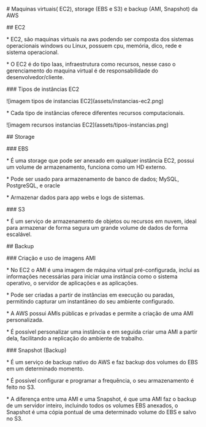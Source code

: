 \# Maquinas virtuais( EC2), storage (EBS e S3) e backup (AMI, Snapshot) da AWS



\## EC2



\* EC2, são maquinas virtuais na aws podendo ser composta dos sistemas operacionais windows ou Linux, possuem cpu, memória, dico, rede e sistema operacional.

\* O EC2 é do tipo Iaas, infraestrutura como recursos, nesse caso o gerenciamento do maquina virtual é de responsabilidade do desenvolvedor/cliente.



\### Tipos de instâncias EC2

!\[imagem tipos de instancias EC2](assets/instancias-ec2.png)

\* Cada tipo de instâncias oferece diferentes recursos computacionais.

!\[imagem recursos instancias EC2](assets/tipos-instancias.png)



\## Storage



\### EBS

\* É uma storage que pode ser anexado em qualquer instância EC2, possui um volume de armazenamento, funciona como um HD externo.

\* Pode ser usado para armazenamento de banco de dados; MySQL, PostgreSQL, e oracle

\* Armazenar dados para app webs e logs de sistemas.



\### S3

\* É um serviço de armazenamento de objetos ou recursos em nuvem, ideal para armazenar de forma segura um grande volume de dados de forma escalável.



\## Backup



\### Criação e uso de imagens AMI

\* No EC2 o AMI é uma imagem de máquina virtual pré-configurada, inclui as informações necessárias para iniciar uma instância como o sistema operativo, o servidor de aplicações e as aplicações.

\* Pode ser criadas a partir de instâncias em execução ou paradas, permitindo capturar um instantâneo do seu ambiente configurado.

\* A AWS possui AMIs públicas e privadas e permite a criação de uma AMI personalizada.

\* É possível personalizar uma instância e em seguida criar uma AMI a partir dela, facilitando a replicação do ambiente de trabalho.



\### Snapshot (Backup)

\* É um serviço de backup nativo do AWS e faz backup dos volumes do EBS em um determinado momento.

\* É possível configurar e programar a frequência, o seu armazenamento é feito no S3.

\* A diferença entre uma AMI e uma Snapshot, é que uma AMI faz o backup de um servidor inteiro, incluindo todos os volumes EBS anexados, o Snapshot é uma cópia pontual de uma determinado volume do EBS e salvo no S3.







